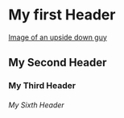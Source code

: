# My first Header
[Image of an upside down guy](https://www.shutterstock.com/image-photo/fitness-male-hanging-upside-down-260nw-562604299.jpg)
## My Second Header
### My Third Header
###### My Sixth Header
